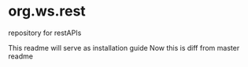 # org.ws.rest
repository for restAPIs

This readme will serve as installation guide
Now this is diff from master readme

